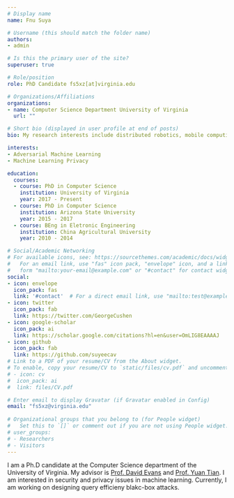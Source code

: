 ```yaml
---
# Display name
name: Fnu Suya

# Username (this should match the folder name)
authors:
- admin

# Is this the primary user of the site?
superuser: true

# Role/position
role: PhD Candidate fs5xz[at]virginia.edu

# Organizations/Affiliations
organizations:
- name: Computer Science Department University of Virginia
  url: ""

# Short bio (displayed in user profile at end of posts)
bio: My research interests include distributed robotics, mobile computing and programmable matter.

interests:
- Adversarial Machine Learning
- Machine Learning Privacy

education:
  courses:
  - course: PhD in Computer Science
    institution: University of Virginia
    year: 2017 - Present
  - course: PhD in Computer Science
    institution: Arizona State University
    year: 2015 - 2017
  - course: BEng in Eletronic Engineering
    institution: China Agricultural University
    year: 2010 - 2014

# Social/Academic Networking
# For available icons, see: https://sourcethemes.com/academic/docs/widgets/#icons
#   For an email link, use "fas" icon pack, "envelope" icon, and a link in the
#   form "mailto:your-email@example.com" or "#contact" for contact widget.
social:
- icon: envelope
  icon_pack: fas
  link: '#contact'  # For a direct email link, use "mailto:test@example.org".
- icon: twitter
  icon_pack: fab
  link: https://twitter.com/GeorgeCushen
- icon: google-scholar
  icon_pack: ai
  link: https://scholar.google.com/citations?hl=en&user=OmLIG8EAAAAJ
- icon: github
  icon_pack: fab
  link: https://github.com/suyeecav
# Link to a PDF of your resume/CV from the About widget.
# To enable, copy your resume/CV to `static/files/cv.pdf` and uncomment the lines below.  
# - icon: cv
#  icon_pack: ai
#  link: files/CV.pdf

# Enter email to display Gravatar (if Gravatar enabled in Config)
email: "fs5xz@virginia.edu"
  
# Organizational groups that you belong to (for People widget)
#   Set this to `[]` or comment out if you are not using People widget.  
# user_groups:
# - Researchers
# - Visitors
---
```


I am a Ph.D candidate at the Computer Science department of the University of Virginia.
My advisor is [Prof. David Evans](http://www.cs.virginia.edu/~evans/) and [Prof. Yuan Tian](https://www.ytian.info). I am interested in security and privacy issues in machine learning. Currently, I am working on designing query efficieny blakc-box attacks. 
